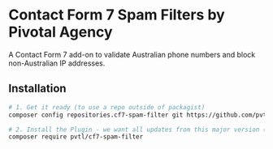 # Contact Form 7 Spam Filters by Pivotal Agency

A Contact Form 7 add-on to validate Australian phone numbers and block non-Australian IP addresses.

## Installation

```bash
# 1. Get it ready (to use a repo outside of packagist)
composer config repositories.cf7-spam-filter git https://github.com/pvtl/cf7-spam-filter.git

# 2. Install the Plugin - we want all updates from this major version (while non-breaking)
composer require pvtl/cf7-spam-filter
```

